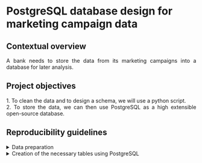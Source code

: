 # PostgreSQL database design for marketing campaign data

## Contextual overview

<p align="justify">
A bank needs to store the data from its marketing campaigns into a database for later analysis.
</p>

## Project objectives

<p align="justify">
1. To clean the data and to design a schema, we will use a python script. <br>
2. To store the data, we can then use PostgreSQL as a high extensible open-source database. 
</p>

## Reproducibility guidelines

<details>
  <summary>Data preparation</summary>
  1. Read the source data "bank_marketing.csv" as a Pandas DataFrame. <br>
  2. Split the data into three DataFrames: one related to client data, another to campaign data, and the third referring to macroeconomics. <br>
  3. Rename the columns to more descriptive names. <br>
  4. Replacing the values in many columns and creating new columns in the campaign DataFrame. <br>
  5. Save each DataFrame into its separate csv file. <br>
</details>

<details>
  <summary>Creation of the necessary tables using PostgreSQL</summary>
  1. Create the clients table. <br>
  2. Create the campaign table. <br>
  3. Create the economics table. <br>
</details>
